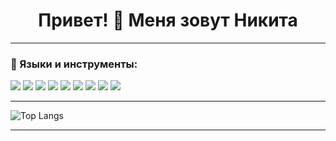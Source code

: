 <h1 align="center">Привет! 👋 Меня зовут Никита</h1>

---

### 🧠 Языки и инструменты:
<p>
  <img src="https://img.shields.io/badge/-Python-3776AB?style=flat&logo=python&logoColor=white" />
  <img src="https://img.shields.io/badge/-Django-092E20?style=flat&logo=django" />
  <img src="https://img.shields.io/badge/-DRF-%23F05033?style=flat&logo=fastapi&logoColor=white" />
  <img src="https://img.shields.io/badge/-Docker-2496ED?style=flat&logo=docker&logoColor=white" />
  <img src="https://img.shields.io/badge/-PostgreSQL-4169E1?style=flat&logo=postgresql&logoColor=white" />
  <img src="https://img.shields.io/badge/-Nginx-009639?style=flat&logo=nginx&logoColor=white" />
  <img src="https://img.shields.io/badge/-Linux-FCC624?style=flat&logo=linux&logoColor=black" />
  <img src="https://img.shields.io/badge/-Git-F05032?style=flat&logo=git&logoColor=white" />
  <img src="https://img.shields.io/badge/-Pytest-0A9EDC?style=flat&logo=pytest&logoColor=white" />
</p>

---

![Top Langs](https://github-readme-stats.vercel.app/api/top-langs/?username=miron42&layout=compact&theme=tokyonight)

---
